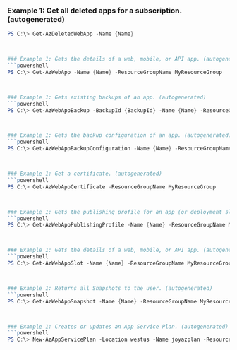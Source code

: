 
### Example 1: Get all deleted apps for a subscription. (autogenerated)
```powershell
PS C:\> Get-AzDeletedWebApp -Name {Name}



### Example 1: Gets the details of a web, mobile, or API app. (autogenerated)
```powershell
PS C:\> Get-AzWebApp -Name {Name} -ResourceGroupName MyResourceGroup



### Example 1: Gets existing backups of an app. (autogenerated)
```powershell
PS C:\> Get-AzWebAppBackup -BackupId {BackupId} -Name {Name} -ResourceGroupName MyResourceGroup



### Example 1: Gets the backup configuration of an app. (autogenerated)
```powershell
PS C:\> Get-AzWebAppBackupConfiguration -Name {Name} -ResourceGroupName MyResourceGroup



### Example 1: Get a certificate. (autogenerated)
```powershell
PS C:\> Get-AzWebAppCertificate -ResourceGroupName MyResourceGroup



### Example 1: Gets the publishing profile for an app (or deployment slot, if specified). (autogenerated)
```powershell
PS C:\> Get-AzWebAppPublishingProfile -Name {Name} -ResourceGroupName MyResourceGroup



### Example 1: Gets the details of a web, mobile, or API app. (autogenerated)
```powershell
PS C:\> Get-AzWebAppSlot -Name {Name} -ResourceGroupName MyResourceGroup -Slot {Slot}



### Example 1: Returns all Snapshots to the user. (autogenerated)
```powershell
PS C:\> Get-AzWebAppSnapshot -Name {Name} -ResourceGroupName MyResourceGroup



### Example 1: Creates or updates an App Service Plan. (autogenerated)
```powershell
PS C:\> New-AzAppServicePlan -Location westus -Name joyazplan -ResourceGroupName MyResourceGroup -Tier {Tier}


